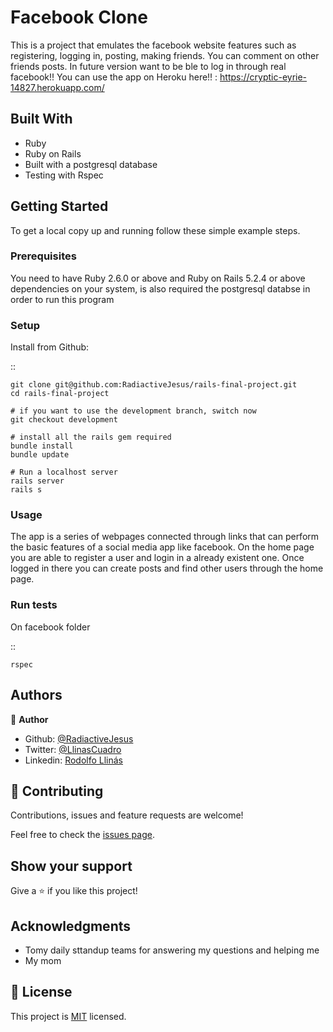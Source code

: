 # Facebook Clone

This is a project that emulates the facebook website features such as registering, logging in, posting, making friends.
You can comment on other friends posts. In future version want to be ble to log in through real facebook!!
You can use the app on Heroku here!! : https://cryptic-eyrie-14827.herokuapp.com/

## Built With

- Ruby
- Ruby on Rails
- Built with a postgresql database
- Testing with Rspec


## Getting Started

To get a local copy up and running follow these simple example steps.

### Prerequisites

You need to have Ruby 2.6.0 or above and Ruby on Rails 5.2.4 or above dependencies on your system, is also required the postgresql databse in order to run this program

### Setup

Install from Github:

  ::

    git clone git@github.com:RadiactiveJesus/rails-final-project.git
    cd rails-final-project

    # if you want to use the development branch, switch now
    git checkout development

    # install all the rails gem required
    bundle install
    bundle update

    # Run a localhost server
    rails server
    rails s

### Usage

The app is a series of webpages connected through links that can perform the basic features of a social media app like facebook.
On the home page you are able to register a user and login in a already existent one.
Once logged in there you can create posts and find other users through the home page.

### Run tests
On facebook folder

  ::

    rspec

## Authors

👤 **Author**


- Github: [@RadiactiveJesus](https://github.com/RadiactiveJesus)
- Twitter: [@LlinasCuadro](https://twitter.com/LlinasCuadro)
- Linkedin: [Rodolfo Llinás](https://www.linkedin.com/in/rodolfo-llin%C3%A1s-691b50181/)

## 🤝 Contributing

Contributions, issues and feature requests are welcome!

Feel free to check the [issues page](issues/).

## Show your support

Give a ⭐️ if you like this project!

## Acknowledgments

- Tomy daily sttandup teams for answering my questions and helping me
- My mom

## 📝 License

This project is [MIT](lic.url) licensed.